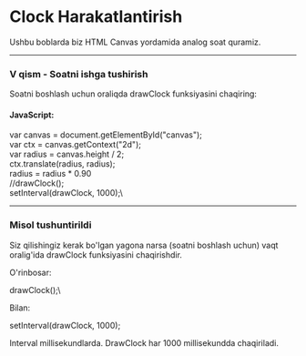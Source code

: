 # Clock Harakatlantirish

Ushbu boblarda biz HTML Canvas yordamida analog soat quramiz.

***

### V qism - Soatni ishga tushirish

Soatni boshlash uchun oraliqda drawClock funksiyasini chaqiring:

#### JavaScript:

var canvas = document.getElementById("canvas");\
var ctx = canvas.getContext("2d");\
var radius = canvas.height / 2;\
ctx.translate(radius, radius);\
radius = radius \* 0.90\
//drawClock();\
setInterval(drawClock, 1000);\


***

### Misol tushuntirildi

Siz qilishingiz kerak bo'lgan yagona narsa (soatni boshlash uchun) vaqt oralig'ida drawClock funksiyasini chaqirishdir.

O'rinbosar:

drawClock();\


Bilan:

setInterval(drawClock, 1000);

Interval millisekundlarda. DrawClock har 1000 millisekundda chaqiriladi.
